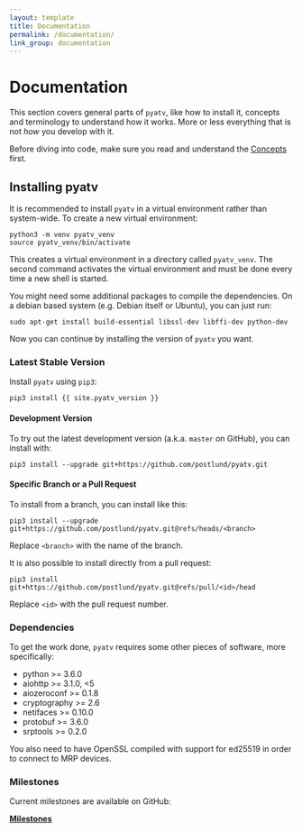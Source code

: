 ```yaml
---
layout: template
title: Documentation
permalink: /documentation/
link_group: documentation
---
```

# Documentation

This section covers general parts of `pyatv`, like how to install it, concepts and terminology to
understand how it works. More or less everything that is not *how* you develop with it.

Before diving into code, make sure you read and understand the [Concepts](concepts/)
first.

## Installing pyatv

It is recommended to install `pyatv` in a virtual environment rather than
system-wide. To create a new virtual environment:

    python3 -m venv pyatv_venv
    source pyatv_venv/bin/activate

This creates a virtual environment in a directory called `pyatv_venv`. The
second command activates the virtual environment and must be done every
time a new shell is started.

You might need some additional packages to compile the dependencies. On a debian based system
(e.g. Debian itself or Ubuntu), you can just run:

    sudo apt-get install build-essential libssl-dev libffi-dev python-dev

Now you can continue by installing the version of `pyatv` you want.

### Latest Stable Version

Install `pyatv` using `pip3`:

    pip3 install {{ site.pyatv_version }}

#### Development Version

To try out the latest development version (a.k.a. `master` on GitHub), you can install with:

    pip3 install --upgrade git+https://github.com/postlund/pyatv.git

#### Specific Branch or a Pull Request

To install from a branch, you can install like this:

    pip3 install --upgrade git+https://github.com/postlund/pyatv.git@refs/heads/<branch>

Replace `<branch>` with the name of the branch.

It is also possible to install directly from a pull request:

    pip3 install git+https://github.com/postlund/pyatv.git@refs/pull/<id>/head

Replace `<id>` with the pull request number.

### Dependencies

To get the work done, `pyatv` requires some other pieces of software, more specifically:

- python >= 3.6.0
- aiohttp >= 3.1.0, <5
- aiozeroconf >= 0.1.8
- cryptography >= 2.6
- netifaces >= 0.10.0
- protobuf >= 3.6.0
- srptools >= 0.2.0

You also need to have OpenSSL compiled with support for ed25519 in order
to connect to MRP devices.

### Milestones

Current milestones are available on GitHub:

**[Milestones](https://github.com/postlund/pyatv/milestones)**
